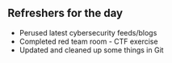 
## Refreshers for the day

* Perused latest cybersecurity feeds/blogs
* Completed red team room - CTF exercise
* Updated and cleaned up some things in Git
<!--stackedit_data:
eyJoaXN0b3J5IjpbNTE5ODgxMTEzLDE0MDgwMjY0MTgsLTE4Nj
IwNDU1NTQsLTEzNjA5MTUxMjMsNzMwOTk4MTE2XX0=
-->